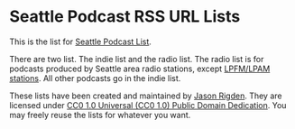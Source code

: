 # Seattle Podcast RSS URL Lists
This is the list for [Seattle Podcast List](https://seattlepodcasters.com/seattle-podcast-list).

There are two list. The indie list and the radio list. The radio list is for podcasts produced by Seattle area radio stations, except [LPFM/LPAM stations](https://en.wikipedia.org/wiki/Low-power_broadcasting). All other podcasts go in the indie list. 

These lists have been created and maintained by [Jason Rigden](https://jasonrigden.com/). They are licensed under [CC0 1.0 Universal (CC0 1.0) Public Domain Dedication](https://creativecommons.org/publicdomain/zero/1.0/). You may freely reuse the lists for whatever you want.
